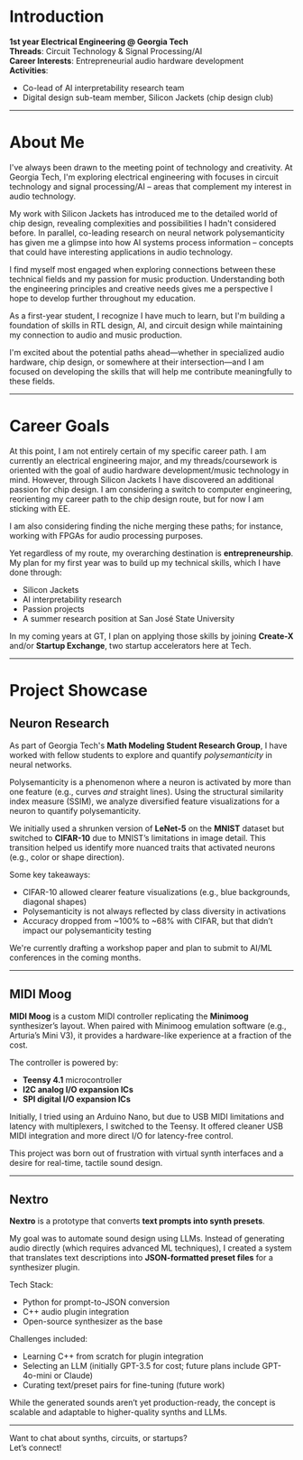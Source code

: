 # Introduction

**1st year Electrical Engineering @ Georgia Tech**  
**Threads**: Circuit Technology & Signal Processing/AI  
**Career Interests**: Entrepreneurial audio hardware development  
**Activities**:
- Co-lead of AI interpretability research team  
- Digital design sub-team member, Silicon Jackets (chip design club)  

---

# About Me

I've always been drawn to the meeting point of technology and creativity. At Georgia Tech, I'm exploring electrical engineering with focuses in circuit technology and signal processing/AI – areas that complement my interest in audio technology.

My work with Silicon Jackets has introduced me to the detailed world of chip design, revealing complexities and possibilities I hadn't considered before. In parallel, co-leading research on neural network polysemanticity has given me a glimpse into how AI systems process information – concepts that could have interesting applications in audio technology.

I find myself most engaged when exploring connections between these technical fields and my passion for music production. Understanding both the engineering principles and creative needs gives me a perspective I hope to develop further throughout my education.

As a first-year student, I recognize I have much to learn, but I'm building a foundation of skills in RTL design, AI, and circuit design while maintaining my connection to audio and music production.

I'm excited about the potential paths ahead—whether in specialized audio hardware, chip design, or somewhere at their intersection—and I am focused on developing the skills that will help me contribute meaningfully to these fields.

---

# Career Goals

At this point, I am not entirely certain of my specific career path. I am currently an electrical engineering major, and my threads/coursework is oriented with the goal of audio hardware development/music technology in mind. However, through Silicon Jackets I have discovered an additional passion for chip design. I am considering a switch to computer engineering, reorienting my career path to the chip design route, but for now I am sticking with EE.

I am also considering finding the niche merging these paths; for instance, working with FPGAs for audio processing purposes.

Yet regardless of my route, my overarching destination is **entrepreneurship**. My plan for my first year was to build up my technical skills, which I have done through:
- Silicon Jackets
- AI interpretability research
- Passion projects
- A summer research position at San José State University

In my coming years at GT, I plan on applying those skills by joining **Create-X** and/or **Startup Exchange**, two startup accelerators here at Tech.

---

# Project Showcase

## Neuron Research

As part of Georgia Tech's **Math Modeling Student Research Group**, I have worked with fellow students to explore and quantify *polysemanticity* in neural networks.

Polysemanticity is a phenomenon where a neuron is activated by more than one feature (e.g., curves *and* straight lines). Using the structural similarity index measure (SSIM), we analyze diversified feature visualizations for a neuron to quantify polysemanticity.

We initially used a shrunken version of **LeNet-5** on the **MNIST** dataset but switched to **CIFAR-10** due to MNIST’s limitations in image detail. This transition helped us identify more nuanced traits that activated neurons (e.g., color or shape direction).

Some key takeaways:
- CIFAR-10 allowed clearer feature visualizations (e.g., blue backgrounds, diagonal shapes)
- Polysemanticity is not always reflected by class diversity in activations
- Accuracy dropped from ~100% to ~68% with CIFAR, but that didn’t impact our polysemanticity testing

We're currently drafting a workshop paper and plan to submit to AI/ML conferences in the coming months.

---

## MIDI Moog

**MIDI Moog** is a custom MIDI controller replicating the **Minimoog** synthesizer’s layout. When paired with Minimoog emulation software (e.g., Arturia’s Mini V3), it provides a hardware-like experience at a fraction of the cost.

The controller is powered by:
- **Teensy 4.1** microcontroller  
- **I2C analog I/O expansion ICs**  
- **SPI digital I/O expansion ICs**  

Initially, I tried using an Arduino Nano, but due to USB MIDI limitations and latency with multiplexers, I switched to the Teensy. It offered cleaner USB MIDI integration and more direct I/O for latency-free control.

This project was born out of frustration with virtual synth interfaces and a desire for real-time, tactile sound design.

---

## Nextro

**Nextro** is a prototype that converts **text prompts into synth presets**.

My goal was to automate sound design using LLMs. Instead of generating audio directly (which requires advanced ML techniques), I created a system that translates text descriptions into **JSON-formatted preset files** for a synthesizer plugin.

Tech Stack:
- Python for prompt-to-JSON conversion  
- C++ audio plugin integration  
- Open-source synthesizer as the base  

Challenges included:
- Learning C++ from scratch for plugin integration  
- Selecting an LLM (initially GPT-3.5 for cost; future plans include GPT-4o-mini or Claude)  
- Curating text/preset pairs for fine-tuning (future work)

While the generated sounds aren’t yet production-ready, the concept is scalable and adaptable to higher-quality synths and LLMs.

---

Want to chat about synths, circuits, or startups?  
Let’s connect!
